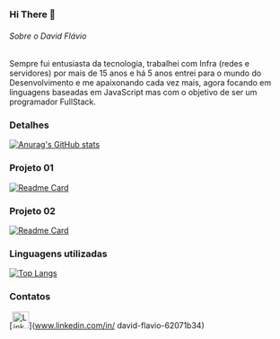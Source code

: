 ### Hi There 👋

###### Sobre o David Flávio
 Sempre fui entusiasta da tecnologia, trabalhei com Infra (redes e servidores) por mais de 15 anos e há 5 anos entrei para o mundo do Desenvolvimento e me apaixonando cada vez mais, agora focando em linguagens baseadas em JavaScript mas com o objetivo de ser um programador FullStack.

### Detalhes

[![Anurag's GitHub stats](https://github-readme-stats.vercel.app/api?username=Davidflm&show_icons=true&theme=dark)](https://github.com/anuraghazra/github-readme-stats)

### Projeto 01

[![Readme Card](https://github-readme-stats.vercel.app/api/pin/?username=Davidflm&repo=tiktokClone&theme=dark)](https://github.com/anuraghazra/github-readme-stats)

### Projeto 02

[![Readme Card](https://github-readme-stats.vercel.app/api/pin/?username=Davidflm&repo=projeto-SDS3&theme=dark)](https://github.com/anuraghazra/github-readme-stats)

### Linguagens utilizadas

[![Top Langs](https://github-readme-stats.vercel.app/api/top-langs/?username=Davidflm&layout=donut-vertical)](https://github.com/anuraghazra/github-readme-stats)

### Contatos

[<img src='https://img.shields.io/badge/LinkedIn-0077B5?style=for-the-badge&logo=linkedin&logoColor=white' alt='Linkedin' height='30'>](www.linkedin.com/in/
david-flavio-62071b34)
